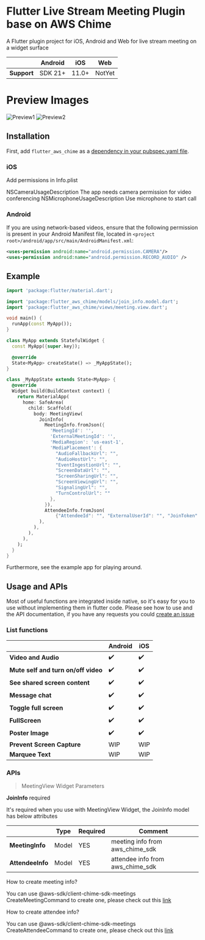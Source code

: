 # Flutter Live Stream Meeting Plugin base on AWS Chime

A Flutter plugin project for iOS, Android and Web for live stream meeting on a widget surface

|             | Android | iOS   | Web    |
|-------------|---------|-------|--------|
| **Support** | SDK 21+ | 11.0+ | NotYet |


# Preview Images
![Preview1](https://github.com/likeconan/flutter_aws_chime/blob/main/previews/preview1.png)
![Preview2](https://github.com/likeconan/flutter_aws_chime/blob/main/previews/preview2.png)

## Installation

First, add `flutter_aws_chime` as a [dependency in your pubspec.yaml file](https://flutter.dev/using-packages/).

### iOS

Add permissions in Info.plist

<key>NSCameraUsageDescription</key>
<string>The app needs camera permission for video conferencing</string>
<key>NSMicrophoneUsageDescription</key>
<string>Use microphone to start call</string>

### Android

If you are using network-based videos, ensure that the following permission is present in your
Android Manifest file, located in `<project root>/android/app/src/main/AndroidManifest.xml`:

```xml
<uses-permission android:name="android.permission.CAMERA"/>
<uses-permission android:name="android.permission.RECORD_AUDIO" />
```

## Example

<?code-excerpt "basic.dart (basic-example)"?>
```dart
import 'package:flutter/material.dart';

import 'package:flutter_aws_chime/models/join_info.model.dart';
import 'package:flutter_aws_chime/views/meeting.view.dart';

void main() {
  runApp(const MyApp());
}

class MyApp extends StatefulWidget {
  const MyApp({super.key});

  @override
  State<MyApp> createState() => _MyAppState();
}

class _MyAppState extends State<MyApp> {
  @override
  Widget build(BuildContext context) {
    return MaterialApp(
      home: SafeArea(
        child: Scaffold(
          body: MeetingView(
            JoinInfo(
              MeetingInfo.fromJson({
                'MeetingId': '',
                'ExternalMeetingId': '',
                'MediaRegion': 'us-east-1',
                'MediaPlacement': {
                  "AudioFallbackUrl": "",
                  "AudioHostUrl": "",
                  "EventIngestionUrl": "",
                  "ScreenDataUrl": "",
                  "ScreenSharingUrl": "",
                  "ScreenViewingUrl": "",
                  "SignalingUrl": "",
                  "TurnControlUrl": ""
                },
              }),
              AttendeeInfo.fromJson(
                  {"AttendeeId": "", "ExternalUserId": "", "JoinToken": ""}),
            ),
          ),
        ),
      ),
    );
  }
}


```
Furthermore, see the example app for playing around.


## Usage and APIs
Most of useful functions are integrated inside native, so it's easy for you to use without implementing them in flutter code. Please see how to use and the API documentation, if you have any requests you could [create an issue](https://github.com/likeconan/flutter_video_player/issues)

### List functions

|                                         | Android            | iOS                 |
|-----------------------------------------|--------------------|---------------------|
| **Video and Audio**                     | :heavy_check_mark: | :heavy_check_mark:  |
| **Mute self and turn on/off video**     | :heavy_check_mark: | :heavy_check_mark:  |
| **See shared screen content**           | :heavy_check_mark: | :heavy_check_mark:  |
| **Message chat**                        | :heavy_check_mark: | :heavy_check_mark:  |
| **Toggle full screen**                  | :heavy_check_mark: | :heavy_check_mark:  |
| **FullScreen**                          | :heavy_check_mark: | :heavy_check_mark:  |
| **Poster Image**                        | :heavy_check_mark: | :heavy_check_mark:  |
| **Prevent Screen Capture**              | WIP                | WIP                 |
| **Marquee Text**                        | WIP                | WIP                 |


### APIs

> MeetingView Widget Parameters

**JoinInfo** required

It's required when you use with MeetingView Widget, the JoinInfo model has below attributes

|                       | Type    | Required | Comment   |
|-----------------------|---------|-------|-|
| **MeetingInfo**       | Model   | YES | meeting info from aws_chime_sdk |
| **AttendeeInfo**      | Model   | YES | attendee info from aws_chime_sdk |

How to create meeting info?

You can use @aws-sdk/client-chime-sdk-meetings CreateMeetingCommand to create one, please check out this [link](https://docs.aws.amazon.com/AWSJavaScriptSDK/v3/latest/client/chime-sdk-meetings/command/CreateMeetingCommand/)

How to create attendee info?

You can use @aws-sdk/client-chime-sdk-meetings CreateAttendeeCommand to create one, please check out this [link](https://docs.aws.amazon.com/AWSJavaScriptSDK/v3/latest/client/chime-sdk-meetings/command/CreateAttendeeCommand/)



